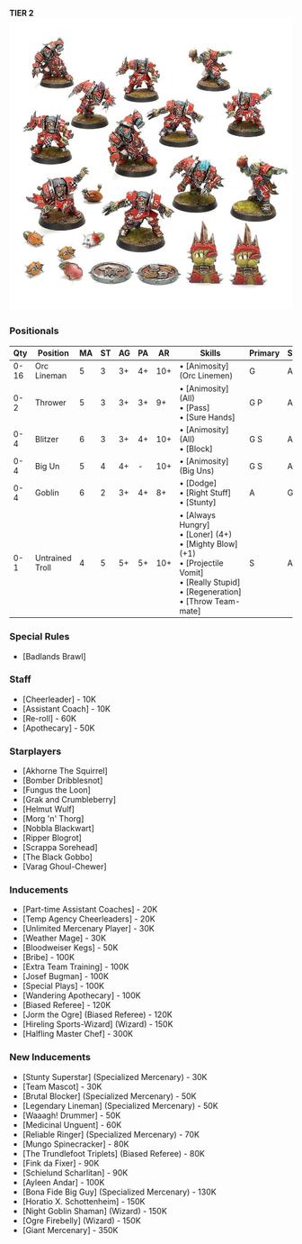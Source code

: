 ﻿**TIER 2**
![](../media/teams/BBOrcTeamLead.jpg)

### Positionals

| Qty  | Position        | MA | ST | AG | PA | AR | Skills                                                                                                                                                       | Primary | Secondary | Cost |
| ---- | --------------- | - | - | -- | - | -- | ------------------------------------------------------------------------------------------------------------------------------------------------------------ | ------- | --------- | ---- |
| 0-16 | Orc Lineman     | 5 | 3 | 3+ | 4+ | 10+ | • [Animosity] (Orc Linemen)                                                                                                                                    | G       | A S       | 50K  |
| 0-2  | Thrower         | 5 | 3 | 3+ | 3+ | 9+  | • [Animosity] (All)<br /> • [Pass] <br /> • [Sure Hands]                                                                                                          | G P     | A S       | 65K  |
| 0-4  | Blitzer         | 6 | 3 | 3+ | 4+ | 10+ | • [Animosity] (All)<br /> • [Block]                                                                                                                              | G S     | A P       | 80K  |
| 0-4  | Big Un          | 5 | 4 | 4+ | - | 10+ | • [Animosity] (Big Uns)                                                                                                                                        | G S     | A         | 90K  |
| 0-4  | Goblin          | 6 | 2 | 3+ | 4+ | 8+  | • [Dodge]<br /> • [Right Stuff] <br /> • [Stunty]                                                                                                                  | A       | G S       | 40K  |
| 0-1  | Untrained Troll | 4 | 5 | 5+ | 5+ | 10+ | • [Always Hungry]<br /> • [Loner] (4+) <br /> • [Mighty Blow] (+1) <br /> • [Projectile Vomit] <br /> • [Really Stupid] <br /> • [Regeneration] <br /> • [Throw Team-mate] | S       | A G P     | 115K |

### Special Rules

* [Badlands Brawl]

### Staff

* [Cheerleader] - 10K
* [Assistant Coach] - 10K
* [Re-roll] - 60K
* [Apothecary]  - 50K

### Starplayers

* [Akhorne The Squirrel]
* [Bomber Dribblesnot]
* [Fungus the Loon]
* [Grak and Crumbleberry]
* [Helmut Wulf]
* [Morg 'n' Thorg]
* [Nobbla Blackwart]
* [Ripper Blogrot]
* [Scrappa Sorehead]
* [The Black Gobbo]
* [Varag Ghoul-Chewer]

### Inducements

* [Part-time Assistant Coaches] - 20K
* [Temp Agency Cheerleaders] - 20K
* [Unlimited Mercenary Player] - 30K
* [Weather Mage] - 30K
* [Bloodweiser Kegs] - 50K
* [Bribe] - 100K
* [Extra Team Training] - 100K
* [Josef Bugman] - 100K
* [Special Plays] - 100K
* [Wandering Apothecary] - 100K
* [Biased Referee] - 120K
* [Jorm the Ogre] (Biased Referee) - 120K
* [Hireling Sports-Wizard] (Wizard) - 150K
* [Halfling Master Chef] - 300K

### New Inducements

* [Stunty Superstar] (Specialized Mercenary) - 30K
* [Team Mascot] - 30K
* [Brutal Blocker] (Specialized Mercenary) - 50K
* [Legendary Lineman] (Specialized Mercenary) - 50K
* [Waaagh! Drummer] - 50K
* [Medicinal Unguent] - 60K
* [Reliable Ringer] (Specialized Mercenary) - 70K
* [Mungo Spinecracker] - 80K
* [The Trundlefoot Triplets] (Biased Referee) - 80K
* [Fink da Fixer] - 90K
* [Schielund Scharlitan] - 90K
* [Ayleen Andar] - 100K
* [Bona Fide Big Guy] (Specialized Mercenary) - 130K
* [Horatio X. Schottenheim] - 150K
* [Night Goblin Shaman] (Wizard) - 150K
* [Ogre Firebelly] (Wizard) - 150K
* [Giant Mercenary] - 350K
